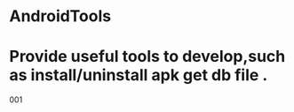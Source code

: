 # AndroidTools
Provide useful tools to develop,such as install/uninstall apk get db file .
=============
001

